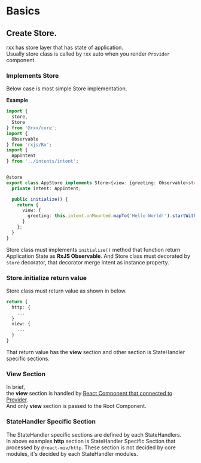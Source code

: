 # Basics

## Create Store.

rxx has store layer that has state of application.  
Usually store class is called by rxx auto when you render `Provider` component.

### Implements Store

Below case is most simple Store implementation.

**Example**

```typescript
import {
  store,
  Store
} from '@rxx/core';
import {
  Observable
} from 'rxjs/Rx';
import {
  AppIntent
} from '../intents/intent';


@store
export class AppStore implements Store<{view: {greeting: Observable<string>}}> {
  private intent: AppIntent;

  public initialize() {
    return {
      view: {
        greeting: this.intent.onMounted.mapTo('Hello World!').startWith('')
      }
    };
  }
}
```

Store class must implements `initialize()` method that function return Application State as __RxJS Observable__.
And Store class must decorated by `store` decorator, that decorator merge intent as instance property.


### Store.initialize return value

Store class must return value as shown in below.

```typescript
return {
  http: {
    ...
  }
  view: {
    ...
  }
}
```

That return value has the __view__ section and other section is StateHandler specific sections.


### View Section

In brief,  
the __view__ section is handled by [React Component that connected to Provider](./create_connected_component.md).  
And only __view__ section is passed to the Root Component.


### StateHandler Specific Section

The StateHandler specific sections are defined by each StateHandlers.  
In above examples __http__ section is StateHandler Specific Section that processed by `@react-miv/http`.
These section is not decided by core modules, it's decided by each StateHandler modules.
